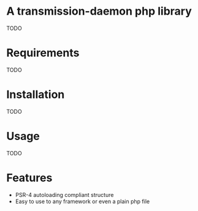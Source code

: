 A transmission-daemon php library
=========================
TODO

Requirements
============
TODO

Installation
============
TODO

Usage
=====
TODO

Features
========

* PSR-4 autoloading compliant structure
* Easy to use to any framework or even a plain php file
